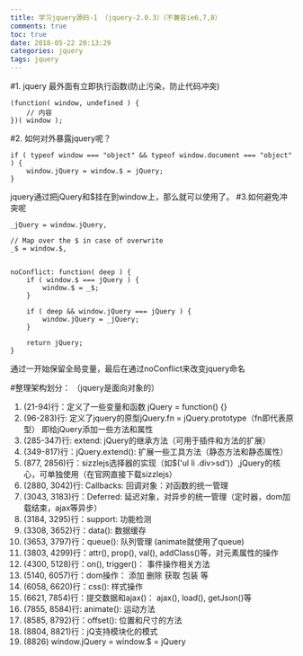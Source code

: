 ```yaml
---
title: 学习jquery源码-1 （jquery-2.0.3）（不兼容ie6,7,8）
comments: true
toc: true
date: 2018-05-22 20:13:29
categories: jquery
tags: jquery
---
```

#1. jquery 最外面有立即执行函数(防止污染，防止代码冲突)
```
(function( window, undefined ) {
    // 内容
})( window );
```
#2. 如何对外暴露jquery呢？
```
if ( typeof window === "object" && typeof window.document === "object" ) {
    window.jQuery = window.$ = jQuery;
}
```
jquery通过把jQuery和$挂在到window上，那么就可以使用了。
#3.如何避免冲突呢
```
_jQuery = window.jQuery,

// Map over the $ in case of overwrite
_$ = window.$,


noConflict: function( deep ) {
    if ( window.$ === jQuery ) {
        window.$ = _$;
    }

    if ( deep && window.jQuery === jQuery ) {
        window.jQuery = _jQuery;
    }

    return jQuery;
}
```
通过一开始保留全局变量，最后在通过noConflict来改变jquery命名

#整理架构划分： （jquery是面向对象的）
1. (21-94)行：定义了一些变量和函数 jQuery = function() {}
2. (96-283)行: 定义了jquery的原型jQuery.fn = jQuery.prototype（fn即代表原型） 即给jQuery添加一些方法和属性
3. (285-347)行: extend: jQuery的继承方法（可用于插件和方法的扩展）
4. (349-817)行：jQuery.extend(): 扩展一些工具方法（静态方法和静态属性）
5. (877, 2856)行：sizzlejs选择器的实现（如$('ul li .div>sd')）,jQuery的核心，可单独使用（在官网直接下载sizzlejs）
6. (2880, 3042)行: Callbacks: 回调对象：对函数的统一管理
7. (3043, 3183)行：Deferred: 延迟对象，对异步的统一管理（定时器，dom加载结束，ajax等异步）
8. (3184, 3295)行：support: 功能检测
9. (3308, 3652)行：data(): 数据缓存 
10. (3653, 3797)行：queue(): 队列管理 (animate就使用了queue)
11. (3803, 4299)行：attr(), prop(), val(), addClass()等，对元素属性的操作
12. (4300, 5128)行：on(), trigger()： 事件操作相关方法 
13. (5140, 6057)行：dom操作： 添加 删除 获取 包装 等
14. (6058, 6620)行：css(): 样式操作 
15. (6621, 7854)行：提交数据和ajax()： ajax(), load(), getJson()等
16. (7855, 8584)行: animate(): 运动方法
17. (8585, 8792)行：offset(): 位置和尺寸的方法
18. (8804, 8821)行：jQ支持模块化的模式
19. (8826) window.jQuery = window.$ = jQuery

